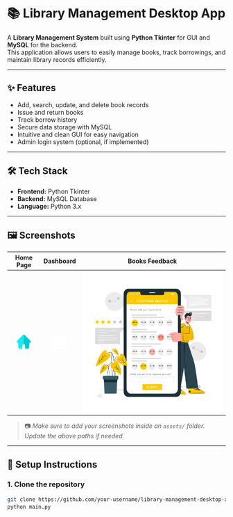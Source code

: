 # 📚 Library Management Desktop App

A **Library Management System** built using **Python Tkinter** for GUI and **MySQL** for the backend.  
This application allows users to easily manage books, track borrowings, and maintain library records efficiently.

---

## ✨ Features

- Add, search, update, and delete book records
- Issue and return books
- Track borrow history
- Secure data storage with MySQL
- Intuitive and clean GUI for easy navigation
- Admin login system (optional, if implemented)

---

## 🛠️ Tech Stack

- **Frontend:** Python Tkinter
- **Backend:** MySQL Database
- **Language:** Python 3.x

---

## 🖼️ Screenshots

| Home Page | Dashboard | Books Feedback |
| :---: | :---: | :---: |
| ![Home](Assets/Home.png) | ![Add Book](Assets/Dashboard.png) | ![Issue Book](Assets/Feedback.png) |

> 📷 *Make sure to add your screenshots inside an `assets/` folder. Update the above paths if needed.*

---

## 🚀 Setup Instructions

### 1. Clone the repository

```bash
git clone https://github.com/your-username/library-management-desktop-app.git
python main.py